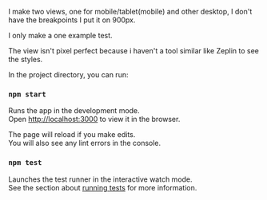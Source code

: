 I make two views, one for mobile/tablet(mobile) and other desktop, I don't have the breakpoints I put it on 900px.

I only make a one example test.

The view isn't pixel perfect because i haven't a tool similar like Zeplin to see the styles.

In the project directory, you can run:

### `npm start`

Runs the app in the development mode.<br>
Open [http://localhost:3000](http://localhost:3000) to view it in the browser.

The page will reload if you make edits.<br>
You will also see any lint errors in the console.

### `npm test`

Launches the test runner in the interactive watch mode.<br>
See the section about [running tests](https://facebook.github.io/create-react-app/docs/running-tests) for more information.
